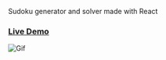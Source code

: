 Sudoku generator and solver made with React

### [Live Demo](https://sudoku-generator-yohanlb.vercel.app/)

![Gif](sudoku.gif)
